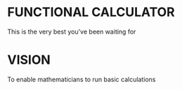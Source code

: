 # FUNCTIONAL CALCULATOR
This is the very best you've been waiting for
# VISION
To enable mathematicians to run basic calculations
